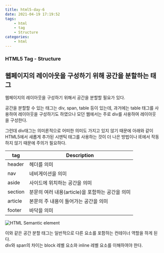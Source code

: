 ```yaml
---
title: html5-day-6
date: 2021-04-19 17:19:52
tags:
    - html 
    - tag 
    - Structure
categories: 
    - html
---
```


### HTML5 Tag - Structure
## 웹페이지의 레이아웃을 구성하기 위해 공간을 분할하는 태그

웹페이지의 레이아웃을 구성하기 위해서 공간을 분할할 필요가 있다.

공간을 분할할 수 있는 태그는 div, span, table 등이 있는데, 과거에는 table 태그를 사용하여 레이아웃을 구성하기도 하였으나 모던 웹에서는 주로 div를 사용하여 레이아웃을 구성한다.

그런데 div태그는 의미론적으로 어떠한 의미도 가지고 있지 않기 때문에 아래와 같이 HTML5에서 새롭게 추가된 시맨틱 태그를 사용하는 것이 더 나은 방법이나 IE에서 작동하지 않기 때문에 주의가 필요하다.

|tag|Description|
|---|-----------|
|header|헤더를 의미|
|nav|네비게이션을 의미|
|aside|사이드에 위치하는 공간을 의미|
|section|분문의 여러 내용(article)을 포함하는 공간을 의미|
|article|본문의 주 내용이 들어가는 공간을 의미|
|footer|바닥을 의미|

<!DOCTYPE html>
<html>
  <body>
    <img src="img/SemanticHTML.png" alt="HTML Semantic element">
  </body>
</html>

이와 같은 공간 분할 태그는 일반적으로 다른 요소를 포함하는 컨테이너 역할을 하게 된다.   
div와 span의 차이는 block 레벨 요소와 inline 레벨 요소를 이해하여야 한다. 
